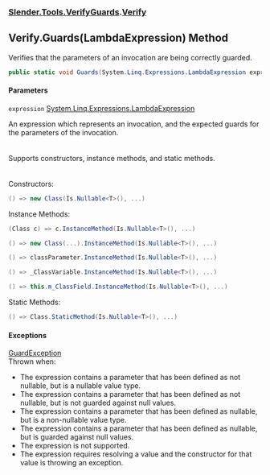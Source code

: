 ### [Slender.Tools.VerifyGuards](Slender.Tools.VerifyGuards.md 'Slender.Tools.VerifyGuards').[Verify](Slender.Tools.VerifyGuards.Verify.md 'Slender.Tools.VerifyGuards.Verify')

## Verify.Guards(LambdaExpression) Method

Verifies that the parameters of an invocation are being correctly guarded.

```csharp
public static void Guards(System.Linq.Expressions.LambdaExpression expression);
```
#### Parameters

<a name='Slender.Tools.VerifyGuards.Verify.Guards(System.Linq.Expressions.LambdaExpression).expression'></a>

`expression` [System.Linq.Expressions.LambdaExpression](https://docs.microsoft.com/en-us/dotnet/api/System.Linq.Expressions.LambdaExpression 'System.Linq.Expressions.LambdaExpression')

An expression which represents an invocation, and the expected guards for the parameters of the invocation.<br/><br/>  
Supports constructors, instance methods, and static methods.<br/><br/>  
Constructors:  
  
```csharp  
() => new Class(Is.Nullable<T>(), ...)  
```
Instance Methods:  
  
```csharp  
(Class c) => c.InstanceMethod(Is.Nullable<T>(), ...)  
```  
  
```csharp  
() => new Class(...).InstanceMethod(Is.Nullable<T>(), ...)  
```  
  
```csharp  
() => classParameter.InstanceMethod(Is.Nullable<T>(), ...)  
```  
  
```csharp  
() => _ClassVariable.InstanceMethod(Is.Nullable<T>(), ...)  
```  
  
```csharp  
() => this.m_ClassField.InstanceMethod(Is.Nullable<T>(), ...)  
``` 
Static Methods:  
  
```csharp  
() => Class.StaticMethod(Is.Nullable<T>(), ...)  
```

#### Exceptions

[GuardException](Slender.Tools.VerifyGuards.GuardException.md 'Slender.Tools.VerifyGuards.GuardException')  
Thrown when:  
 - The expression contains a parameter that has been defined as not nullable, but is a nullable value type.  
 - The expression contains a parameter that has been defined as not nullable, but is not guarded against null values.  
 - The expression contains a parameter that has been defined as nullable, but is a non-nullable value type.  
 - The expression contains a parameter that has been defined as nullable, but is guarded against null values.  
 - The expression is not supported.  
 - The expression requires resolving a value and the constructor for that value is throwing an exception.